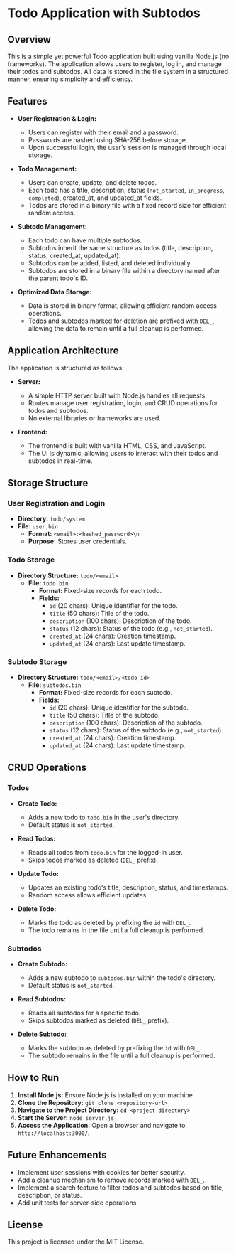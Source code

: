 # Todo Application with Subtodos

## Overview

This is a simple yet powerful Todo application built using vanilla Node.js (no frameworks). The application allows users to register, log in, and manage their todos and subtodos. All data is stored in the file system in a structured manner, ensuring simplicity and efficiency.

## Features

- **User Registration & Login:**
  - Users can register with their email and a password.
  - Passwords are hashed using SHA-256 before storage.
  - Upon successful login, the user's session is managed through local storage.

- **Todo Management:**
  - Users can create, update, and delete todos.
  - Each todo has a title, description, status (`not_started`, `in_progress`, `completed`), created_at, and updated_at fields.
  - Todos are stored in a binary file with a fixed record size for efficient random access.

- **Subtodo Management:**
  - Each todo can have multiple subtodos.
  - Subtodos inherit the same structure as todos (title, description, status, created_at, updated_at).
  - Subtodos can be added, listed, and deleted individually.
  - Subtodos are stored in a binary file within a directory named after the parent todo's ID.

- **Optimized Data Storage:**
  - Data is stored in binary format, allowing efficient random access operations.
  - Todos and subtodos marked for deletion are prefixed with `DEL_`, allowing the data to remain until a full cleanup is performed.

## Application Architecture

The application is structured as follows:

- **Server:**
  - A simple HTTP server built with Node.js handles all requests.
  - Routes manage user registration, login, and CRUD operations for todos and subtodos.
  - No external libraries or frameworks are used.

- **Frontend:**
  - The frontend is built with vanilla HTML, CSS, and JavaScript.
  - The UI is dynamic, allowing users to interact with their todos and subtodos in real-time.

## Storage Structure

### User Registration and Login

- **Directory:** `todo/system`
- **File:** `user.bin`
  - **Format:** `<email>:<hashed_password>\n`
  - **Purpose:** Stores user credentials.

### Todo Storage

- **Directory Structure:** `todo/<email>`
  - **File:** `todo.bin`
    - **Format:** Fixed-size records for each todo.
    - **Fields:**
      - `id` (20 chars): Unique identifier for the todo.
      - `title` (50 chars): Title of the todo.
      - `description` (100 chars): Description of the todo.
      - `status` (12 chars): Status of the todo (e.g., `not_started`).
      - `created_at` (24 chars): Creation timestamp.
      - `updated_at` (24 chars): Last update timestamp.

### Subtodo Storage

- **Directory Structure:** `todo/<email>/<todo_id>`
  - **File:** `subtodos.bin`
    - **Format:** Fixed-size records for each subtodo.
    - **Fields:**
      - `id` (20 chars): Unique identifier for the subtodo.
      - `title` (50 chars): Title of the subtodo.
      - `description` (100 chars): Description of the subtodo.
      - `status` (12 chars): Status of the subtodo (e.g., `not_started`).
      - `created_at` (24 chars): Creation timestamp.
      - `updated_at` (24 chars): Last update timestamp.

## CRUD Operations

### Todos

- **Create Todo:**
  - Adds a new todo to `todo.bin` in the user's directory.
  - Default status is `not_started`.

- **Read Todos:**
  - Reads all todos from `todo.bin` for the logged-in user.
  - Skips todos marked as deleted (`DEL_` prefix).

- **Update Todo:**
  - Updates an existing todo's title, description, status, and timestamps.
  - Random access allows efficient updates.

- **Delete Todo:**
  - Marks the todo as deleted by prefixing the `id` with `DEL_`.
  - The todo remains in the file until a full cleanup is performed.

### Subtodos

- **Create Subtodo:**
  - Adds a new subtodo to `subtodos.bin` within the todo's directory.
  - Default status is `not_started`.

- **Read Subtodos:**
  - Reads all subtodos for a specific todo.
  - Skips subtodos marked as deleted (`DEL_` prefix).

- **Delete Subtodo:**
  - Marks the subtodo as deleted by prefixing the `id` with `DEL_`.
  - The subtodo remains in the file until a full cleanup is performed.

## How to Run

1. **Install Node.js:** Ensure Node.js is installed on your machine.
2. **Clone the Repository:** `git clone <repository-url>`
3. **Navigate to the Project Directory:** `cd <project-directory>`
4. **Start the Server:** `node server.js`
5. **Access the Application:** Open a browser and navigate to `http://localhost:3000/`.

## Future Enhancements

- Implement user sessions with cookies for better security.
- Add a cleanup mechanism to remove records marked with `DEL_`.
- Implement a search feature to filter todos and subtodos based on title, description, or status.
- Add unit tests for server-side operations.

## License

This project is licensed under the MIT License.
